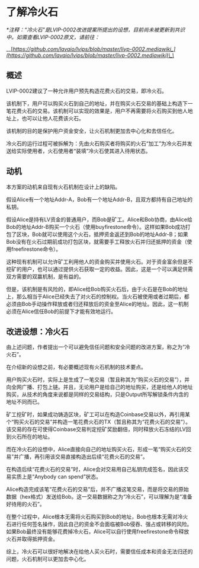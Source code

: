# 了解冷火石

_\*注释：“冷火石”是LVIP-0002改进提案所提出的设想，目前尚未被更新到共识中。如需查看LVIP-0002原文，请前往：_

\_\_[_https://github.com/lavaio/lvips/blob/master/livp-0002.mediawiki_](https://github.com/lavaio/lvips/blob/master/livp-0002.mediawiki)\_\_

## 概述

LVIP-0002建议了一种允许用户预先构造花费火石的交易，即冷火石。

该机制下，用户可以购买火石到自己的地址，并在购买火石交易的基础上构造下一笔花费火石的交易。该机制可以实现的效果是，用户不再需要将火石购买到他人地址上，也可以让他人花费该火石。

该机制的目的是保护用户资金安全，让火石机制更加去中心化和去信任化。

冷火石的运行过程可被拆解为：先由火石购买者将购买的火石“加工”为冷火石并发送给实际使用者，火石使用者“装填”冷火石使其进入待用状态。

## 动机

本方案的动机来自现有火石机制在设计上的缺陷。

假设Alice有一个地址Addr-A，Bob有一个地址Addr-B，且双方都持有自己地址的私钥。

假设Alice是持有LV资金的普通用户，而Bob是矿工。Alice和Bob协商，由Alice给Bob的地址Addr-B购买一个火石（使用buyfirestone命令）。这样如果Bob成功打包了区块，Bob就可以使用这个火石，抵押资金返还到Bob的地址Addr-B；如果Bob没有在火石过期前成功打包区块，就需要手工释放火石并归还抵押的资金（使用freefirestone命令）。

这种现有机制可以允许矿工利用他人的资金购买并使用火石。对于资金富余但是不挖矿的用户，也可以通过提供火石获取一定的收益。因此，这是一个可以满足供需双方需要的双赢机制，是有益的。

但是，该机制是有风险的，即Alice给Bob购买火石后，由于火石是在Bob的地址上，那么相当于Alice已经失去了对火石的控制权。当火石被使用或者过期后，都必须由Bob手动操作释放或者归还释放后的资金至Alice的地址。因此，这一机制必须在Alice信任Bob的前提下才能有效地运行。

## 改进设想：冷火石

由上述问题，作者提出一个可以避免信任问题和安全问题的改进方案，称之为“冷火石”。

在介绍新的设想之前，有必要概述现有火石机制的技术要点。

用户购买火石时，实际上是生成了一笔交易（暂且称其为“购买火石的交易”），并向全网广播、打包上链。并且，无论用户是给自己的地址购买，还是给他人的地址购买，从技术的角度来说都是同样的交易结构，只是Output所写解锁条件内含的地址不同而已。

矿工挖矿时，如果成功铸造区块，矿工可以在构造Coinbase交易以外，再引用某个“购买火石的交易”并构造一笔花费火石的TX（暂且称其为“花费火石的交易”）。该交易的存在可使得Coinbase交易判定挖矿奖励翻倍，同时释放火石冻结的LV回到火石所在的地址。

而在冷火石的设想中，Alice直接向自己的地址购买火石，形成一笔“购买火石的交易”并广播，再引用该交易直接构造出后续“花费火石的交易”。

在构造后续“花费火石的交易”时，Alice会对交易用自己私钥完成签名，因此该交易实质上是“Anybody can spend”状态。

Alice构造完成该笔“花费火石的交易”后，并不广播这笔交易，而是将交易的原始数据（hex格式）发送给Bob。这一交易数据称之为“冷火石”，可以理解为是“准备好待用的火石”。

在整个过程中，Alice根本无需将火石购买到Bob的地址，Bob也根本无需对冷火石进行任何签名操作，因此自己的资金不会面临被Bob侵吞、强占或转移的风险。如果Bob最终没有能够花费掉冷火石，Alice可以自行使用freefirestone命令释放火石并取得抵押资金。

综上，冷火石可以很好地解决在给他人买火石时，需要信任成本和资金无法归还的问题，火石机制可以更加去中心化。

